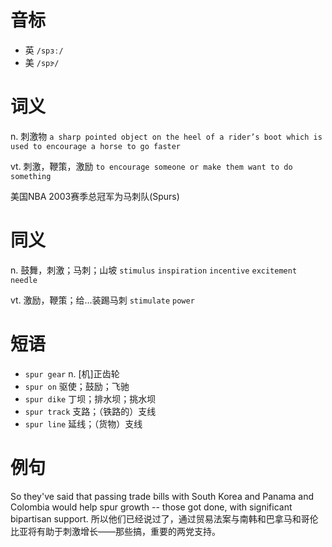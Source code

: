 # 音标

- 英 `/spɜː/`
- 美 `/spɝ/`

# 词义

n. 刺激物
`a sharp pointed object on the heel of a rider’s boot which is used to encourage a horse to go faster`

vt. 刺激，鞭策，激励
`to encourage someone or make them want to do something`



美国NBA 2003赛季总冠军为马刺队(Spurs)

# 同义

n. 鼓舞，刺激；马刺；山坡
`stimulus` `inspiration` `incentive` `excitement` `needle`

vt. 激励，鞭策；给…装踢马刺
`stimulate` `power`

# 短语

- `spur gear` n. [机]正齿轮
- `spur on` 驱使；鼓励；飞驰
- `spur dike` 丁坝；排水坝；挑水坝
- `spur track` 支路；（铁路的）支线
- `spur line` 延线；（货物）支线

# 例句

So they've said that passing trade bills with South Korea and Panama and Colombia would help spur growth -- those got done, with significant bipartisan support.
所以他们已经说过了，通过贸易法案与南韩和巴拿马和哥伦比亚将有助于刺激增长——那些搞，重要的两党支持。


